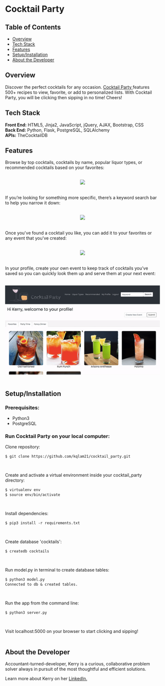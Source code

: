 ﻿# Cocktail Party

## Table of Contents

* [Overview](#overview)
* [Tech Stack](#tech-stack)
* [Features](#features)
* [Setup/Installation](#setup)
* [About the Developer](#developer)
 
## <a name="overview"></a>Overview
Discover the perfect cocktails for any occasion. <a href="http://www.cocktailparty.fun/" target="_blank">Cocktail Party </a>features 500+ recipes to view, favorite, or add to personalized lists. With Cocktail Party, you will be clicking then sipping in no time! Cheers!
<br>

## <a name="tech-stack"></a>Tech Stack
__Front End:__ HTML5, Jinja2, JavaScript, jQuery, AJAX, Bootstrap, CSS<br>
__Back End:__ Python, Flask, PostgreSQL, SQLAlchemy<br>
__APIs:__ TheCocktailDB
<br/>

## <a name="features"></a>Features

Browse by top cocktails, cocktails by name, popular liquor types, or recommended cocktails based on your favorites:
<br><br>

<p align="center">
<img src="/static/videos/browse.gif">
<br/><br/>
 </p>

If you’re looking for something more specific, there’s a keyword search bar to help you narrow it down:
<br><br>

<p align="center">
<img src="/static/videos/search.gif">
<br/><br/>
 </p>

Once you've found a cocktail you like, you can add it to your favorites or any event that you've created:
<br><br>

<p align="center">
<img src="/static/videos/cocktail.gif">
<br/><br/>
 </p>

In your profile, create your own event to keep track of cocktails you’ve saved so you can quickly look them up and serve them at your next event:
<br><br>

<p align="center">
<img src="/static/videos/profile.gif">
<br><br>
 </p>

## <a name="setup"></a>Setup/Installation

### Prerequisites:

- Python3
- PostgreSQL

### Run Cocktail Party on your local computer:

Clone repository:
```
$ git clone https://github.com/kqlam21/cocktail_party.git
```
<br>

Create and activate a virtual environment inside your cocktail_party directory:
```
$ virtualenv env
$ source env/bin/activate
```
<br>

Install dependencies:
```
$ pip3 install -r requirements.txt
```
<br>

Create database 'cocktails':
```
$ createdb cocktails
```
<br>

Run model.py in terminal to create database tables:
```
$ python3 model.py
Connected to db & created tables.
```
<br>

Run the app from the command line:
```
$ python3 server.py
```
<br>

Visit localhost:5000 on your browser to start clicking and sipping!
<br><br>

## <a name="developer"></a>About the Developer

Accountant-turned-developer, Kerry is a curious, collaborative problem solver always in pursuit of the most thoughtful and efficient solutions. 

Learn more about Kerry on her <a href="https://www.linkedin.com/in/kerrylam/" target="_blank">LinkedIn.</a>
